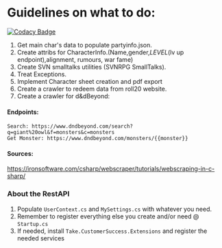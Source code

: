 ﻿# Guidelines on what to do:

[![Codacy Badge](https://api.codacy.com/project/badge/Grade/3f56375e52134abc8024ca7c2cacaa67)](https://app.codacy.com/manual/brunohaf/Rpg.SVN.Api?utm_source=github.com&utm_medium=referral&utm_content=brunohaf/Rpg.SVN.Api&utm_campaign=Badge_Grade_Dashboard)

 1. Get main char's data to populate partyinfo.json.
 2. Create attribs for CharacterInfo.(Name,gender,*LEVEL*(lv up endpoint),alignment, rumours, war fame)
 3. Create SVN smalltalks utilities (SVNRPG SmallTalks).
 4. Treat Exceptions.
 5. Implement Character sheet creation and pdf export
 6. Create a crawler to redeem data from roll20 website.
 7. Create a crawler for d&dBeyond:
   #### Endpoints:
    Search: https://www.dndbeyond.com/search?q=giant%20owl&f=monsters&c=monsters
    Get Monster: https://www.dndbeyond.com/monsters/{{monster}}

#### Sources:
https://ironsoftware.com/csharp/webscraper/tutorials/webscraping-in-c-sharp/

### About the RestAPI
1. Populate `UserContext.cs` and `MySettings.cs` with whatever you need.
2. Remember to register everything else you create and/or need @ `Startup.cs`
3. If needed, install `Take.CustomerSuccess.Extensions` and register the needed services
